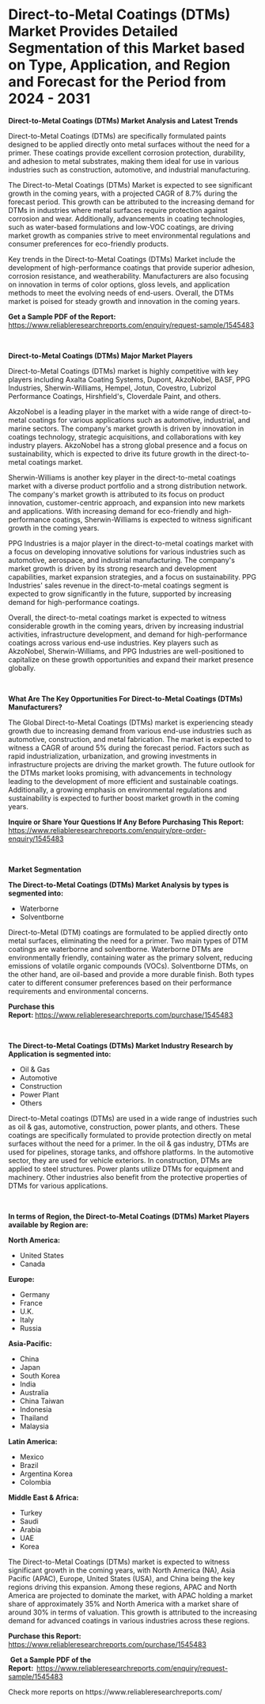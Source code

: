 <p><h1>Direct-to-Metal Coatings (DTMs) Market Provides Detailed Segmentation of this Market based on Type, Application, and Region and Forecast for the Period from 2024 - 2031</h1></p><p><strong>Direct-to-Metal Coatings (DTMs) Market Analysis and Latest Trends</strong></p>
<p><p>Direct-to-Metal Coatings (DTMs) are specifically formulated paints designed to be applied directly onto metal surfaces without the need for a primer. These coatings provide excellent corrosion protection, durability, and adhesion to metal substrates, making them ideal for use in various industries such as construction, automotive, and industrial manufacturing. </p><p>The Direct-to-Metal Coatings (DTMs) Market is expected to see significant growth in the coming years, with a projected CAGR of 8.7% during the forecast period. This growth can be attributed to the increasing demand for DTMs in industries where metal surfaces require protection against corrosion and wear. Additionally, advancements in coating technologies, such as water-based formulations and low-VOC coatings, are driving market growth as companies strive to meet environmental regulations and consumer preferences for eco-friendly products.</p><p>Key trends in the Direct-to-Metal Coatings (DTMs) Market include the development of high-performance coatings that provide superior adhesion, corrosion resistance, and weatherability. Manufacturers are also focusing on innovation in terms of color options, gloss levels, and application methods to meet the evolving needs of end-users. Overall, the DTMs market is poised for steady growth and innovation in the coming years.</p></p>
<p><strong>Get a Sample PDF of the Report:&nbsp;</strong> <a href="https://www.reliableresearchreports.com/enquiry/request-sample/1545483">https://www.reliableresearchreports.com/enquiry/request-sample/1545483</a></p>
<p>&nbsp;</p>
<p><strong>Direct-to-Metal Coatings (DTMs) Major Market Players</strong></p>
<p><p>Direct-to-Metal Coatings (DTMs) market is highly competitive with key players including Axalta Coating Systems, Dupont, AkzoNobel, BASF, PPG Industries, Sherwin-Williams, Hempel, Jotun, Covestro, Lubrizol Performance Coatings, Hirshfield's, Cloverdale Paint, and others.</p><p>AkzoNobel is a leading player in the market with a wide range of direct-to-metal coatings for various applications such as automotive, industrial, and marine sectors. The company's market growth is driven by innovation in coatings technology, strategic acquisitions, and collaborations with key industry players. AkzoNobel has a strong global presence and a focus on sustainability, which is expected to drive its future growth in the direct-to-metal coatings market.</p><p>Sherwin-Williams is another key player in the direct-to-metal coatings market with a diverse product portfolio and a strong distribution network. The company's market growth is attributed to its focus on product innovation, customer-centric approach, and expansion into new markets and applications. With increasing demand for eco-friendly and high-performance coatings, Sherwin-Williams is expected to witness significant growth in the coming years.</p><p>PPG Industries is a major player in the direct-to-metal coatings market with a focus on developing innovative solutions for various industries such as automotive, aerospace, and industrial manufacturing. The company's market growth is driven by its strong research and development capabilities, market expansion strategies, and a focus on sustainability. PPG Industries' sales revenue in the direct-to-metal coatings segment is expected to grow significantly in the future, supported by increasing demand for high-performance coatings.</p><p>Overall, the direct-to-metal coatings market is expected to witness considerable growth in the coming years, driven by increasing industrial activities, infrastructure development, and demand for high-performance coatings across various end-use industries. Key players such as AkzoNobel, Sherwin-Williams, and PPG Industries are well-positioned to capitalize on these growth opportunities and expand their market presence globally.</p></p>
<p>&nbsp;</p>
<p><strong>What Are The Key Opportunities For Direct-to-Metal Coatings (DTMs) Manufacturers?</strong></p>
<p><p>The Global Direct-to-Metal Coatings (DTMs) market is experiencing steady growth due to increasing demand from various end-use industries such as automotive, construction, and metal fabrication. The market is expected to witness a CAGR of around 5% during the forecast period. Factors such as rapid industrialization, urbanization, and growing investments in infrastructure projects are driving the market growth. The future outlook for the DTMs market looks promising, with advancements in technology leading to the development of more efficient and sustainable coatings. Additionally, a growing emphasis on environmental regulations and sustainability is expected to further boost market growth in the coming years.</p></p>
<p><strong>Inquire or Share Your Questions If Any Before Purchasing This Report:</strong> <a href="https://www.reliableresearchreports.com/enquiry/pre-order-enquiry/1545483">https://www.reliableresearchreports.com/enquiry/pre-order-enquiry/1545483</a></p>
<p>&nbsp;</p>
<p><strong>Market Segmentation</strong></p>
<p><strong>The Direct-to-Metal Coatings (DTMs) Market Analysis by types is segmented into:</strong></p>
<p><ul><li>Waterborne</li><li>Solventborne</li></ul></p>
<p><p>Direct-to-Metal (DTM) coatings are formulated to be applied directly onto metal surfaces, eliminating the need for a primer. Two main types of DTM coatings are waterborne and solventborne. Waterborne DTMs are environmentally friendly, containing water as the primary solvent, reducing emissions of volatile organic compounds (VOCs). Solventborne DTMs, on the other hand, are oil-based and provide a more durable finish. Both types cater to different consumer preferences based on their performance requirements and environmental concerns.</p></p>
<p><strong>Purchase this Report:&nbsp;</strong><a href="https://www.reliableresearchreports.com/purchase/1545483">https://www.reliableresearchreports.com/purchase/1545483</a></p>
<p>&nbsp;</p>
<p><strong>The Direct-to-Metal Coatings (DTMs) Market Industry Research by Application is segmented into:</strong></p>
<p><ul><li>Oil & Gas</li><li>Automotive</li><li>Construction</li><li>Power Plant</li><li>Others</li></ul></p>
<p><p>Direct-to-Metal coatings (DTMs) are used in a wide range of industries such as oil & gas, automotive, construction, power plants, and others. These coatings are specifically formulated to provide protection directly on metal surfaces without the need for a primer. In the oil & gas industry, DTMs are used for pipelines, storage tanks, and offshore platforms. In the automotive sector, they are used for vehicle exteriors. In construction, DTMs are applied to steel structures. Power plants utilize DTMs for equipment and machinery. Other industries also benefit from the protective properties of DTMs for various applications.</p></p>
<p>&nbsp;</p>
<p><strong>In terms of Region, the Direct-to-Metal Coatings (DTMs) Market Players available by Region are:</strong></p>
<p>
    <p> <strong> North America: </strong>
        <ul>
            <li>United States</li>
            <li>Canada</li>
        </ul>
        </p> 
    <p> <strong> Europe: </strong>
        <ul>
            <li>Germany</li>
            <li>France</li>
            <li>U.K.</li>
            <li>Italy</li>
            <li>Russia</li>
        </ul>
        </p> 
    <p> <strong> Asia-Pacific: </strong>
        <ul>
            <li>China</li>
            <li>Japan</li>
            <li>South Korea</li>
            <li>India</li>
            <li>Australia</li>
            <li>China Taiwan</li>
            <li>Indonesia</li>
            <li>Thailand</li>
            <li>Malaysia</li>
        </ul>
        </p> 
    <p> <strong> Latin America: </strong>
        <ul>
            <li>Mexico</li>
            <li>Brazil</li>
            <li>Argentina Korea</li>
            <li>Colombia</li>
        </ul>
        </p> 
    <p> <strong> Middle East & Africa: </strong>
        <ul>
            <li>Turkey</li>
            <li>Saudi</li>
            <li>Arabia</li>
            <li>UAE</li>
            <li>Korea</li>
        </ul>
    </p>
    </p>
<p><p>The Direct-to-Metal Coatings (DTMs) market is expected to witness significant growth in the coming years, with North America (NA), Asia Pacific (APAC), Europe, United States (USA), and China being the key regions driving this expansion. Among these regions, APAC and North America are projected to dominate the market, with APAC holding a market share of approximately 35% and North America with a market share of around 30% in terms of valuation. This growth is attributed to the increasing demand for advanced coatings in various industries across these regions.</p></p>
<p><strong>Purchase this Report: </strong><a href="https://www.reliableresearchreports.com/purchase/1545483">https://www.reliableresearchreports.com/purchase/1545483</a></p>
<p>&nbsp;<strong>Get a Sample PDF of the Report:&nbsp;&nbsp;</strong><a href="https://www.reliableresearchreports.com/enquiry/request-sample/1545483">https://www.reliableresearchreports.com/enquiry/request-sample/1545483</a></p>
<p><strong></strong></p>
<p>Check more reports on https://www.reliableresearchreports.com/</p>